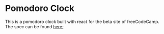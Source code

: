 # Pomodoro Clock

This is a pomodoro clock built with react for the beta site of freeCodeCamp.  The spec can be found [here](https://beta.freecodecamp.org/en/challenges/front-end-frameworks-projects/build-a-pomodoro-clock);